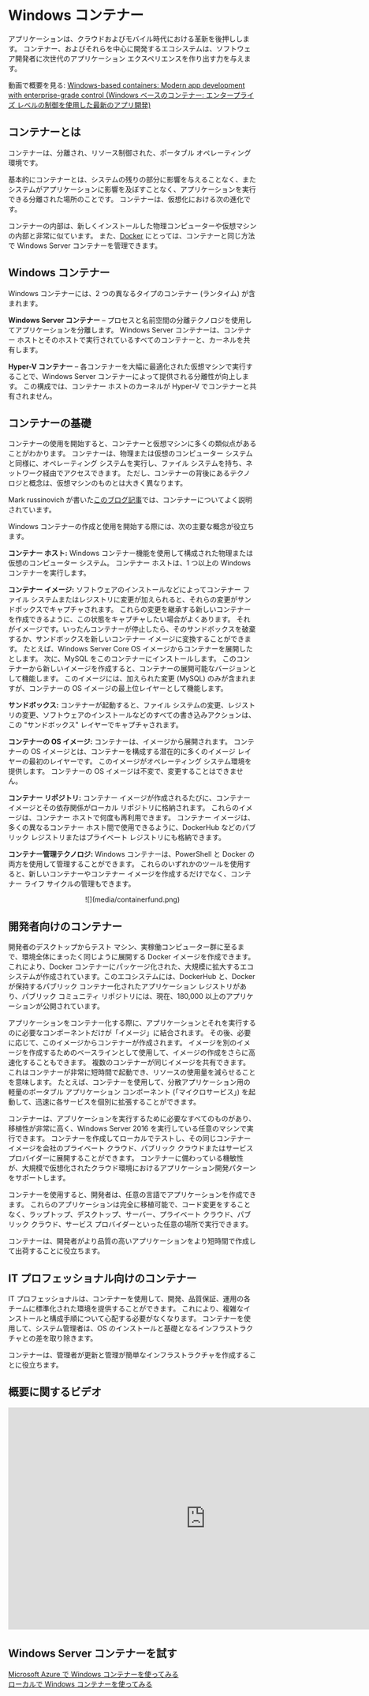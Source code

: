 # Windows コンテナー

アプリケーションは、クラウドおよびモバイル時代における革新を後押しします。 コンテナー、およびそれらを中心に開発するエコシステムは、ソフトウェア開発者に次世代のアプリケーション エクスペリエンスを作り出す力を与えます。

動画で概要を見る: [Windows-based containers: Modern app development with enterprise-grade control (Windows ベースのコンテナー: エンタープライズ レベルの制御を使用した最新のアプリ開発)](https://youtu.be/Ryx3o0rD5lY)

## コンテナーとは

コンテナーは、分離され、リソース制御された、ポータブル オペレーティング環境です。

基本的にコンテナーとは、システムの残りの部分に影響を与えることなく、またシステムがアプリケーションに影響を及ぼすことなく、アプリケーションを実行できる分離された場所のことです。 コンテナーは、仮想化における次の進化です。

コンテナーの内部は、新しくインストールした物理コンピューターや仮想マシンの内部と非常に似ています。 また、[Docker](https://www.docker.com/) にとっては、コンテナーと同じ方法で Windows Server コンテナーを管理できます。

## Windows コンテナー

Windows コンテナーには、2 つの異なるタイプのコンテナー (ランタイム) が含まれます。

**Windows Server コンテナー** – プロセスと名前空間の分離テクノロジを使用してアプリケーションを分離します。 Windows Server コンテナーは、コンテナー ホストとそのホストで実行されているすべてのコンテナーと、カーネルを共有します。

**Hyper-V コンテナー** – 各コンテナーを大幅に最適化された仮想マシンで実行することで、Windows Server コンテナーによって提供される分離性が向上します。 この構成では、コンテナー ホストのカーネルが Hyper-V でコンテナーと共有されません。


## コンテナーの基礎

コンテナーの使用を開始すると、コンテナーと仮想マシンに多くの類似点があることがわかります。 コンテナーは、物理または仮想のコンピューター システムと同様に、オペレーティング システムを実行し、ファイル システムを持ち、ネットワーク経由でアクセスできます。 ただし、コンテナーの背後にあるテクノロジと概念は、仮想マシンのものとは大きく異なります。

Mark russinovich が書いた[このブログ記事](http://azure.microsoft.com/blog/2015/08/17/containers-docker-windows-and-trends/)では、コンテナーについてよく説明されています。

Windows コンテナーの作成と使用を開始する際には、次の主要な概念が役立ちます。

**コンテナー ホスト:** Windows コンテナー機能を使用して構成された物理または仮想のコンピューター システム。 コンテナー ホストは、1 つ以上の Windows コンテナーを実行します。

**コンテナー イメージ:** ソフトウェアのインストールなどによってコンテナー ファイル システムまたはレジストリに変更が加えられると、それらの変更がサンドボックスでキャプチャされます。 これらの変更を継承する新しいコンテナーを作成できるように、この状態をキャプチャしたい場合がよくあります。 それがイメージです。いったんコンテナーが停止したら、そのサンドボックスを破棄するか、サンドボックスを新しいコンテナー イメージに変換することができます。 たとえば、Windows Server Core OS イメージからコンテナーを展開したとします。 次に、MySQL をこのコンテナーにインストールします。 このコンテナーから新しいイメージを作成すると、コンテナーの展開可能なバージョンとして機能します。 このイメージには、加えられた変更 (MySQL) のみが含まれますが、コンテナーの OS イメージの最上位レイヤーとして機能します。

**サンドボックス:** コンテナーが起動すると、ファイル システムの変更、レジストリの変更、ソフトウェアのインストールなどのすべての書き込みアクションは、この "サンドボックス" レイヤーでキャプチャされます。

**コンテナーの OS イメージ:** コンテナーは、イメージから展開されます。 コンテナーの OS イメージとは、コンテナーを構成する潜在的に多くのイメージ レイヤーの最初のレイヤーです。 このイメージがオペレーティング システム環境を提供します。 コンテナーの OS イメージは不変で、変更することはできません。

**コンテナー リポジトリ:** コンテナー イメージが作成されるたびに、コンテナー イメージとその依存関係がローカル リポジトリに格納されます。 これらのイメージは、コンテナー ホストで何度も再利用できます。 コンテナー イメージは、多くの異なるコンテナー ホスト間で使用できるように、DockerHub などのパブリック レジストリまたはプライベート レジストリにも格納できます。

**コンテナー管理テクノロジ:** Windows コンテナーは、PowerShell と Docker の両方を使用して管理することができます。 これらのいずれかのツールを使用すると、新しいコンテナーやコンテナー イメージを作成するだけでなく、コンテナー ライフ サイクルの管理もできます。

<center>![](media/containerfund.png)</center>

## 開発者向けのコンテナー

開発者のデスクトップからテスト マシン、実稼働コンピューター群に至るまで、環境全体にまったく同じように展開する Docker イメージを作成できます。 これにより、Docker コンテナーにパッケージ化された、大規模に拡大するエコシステムが作成されています。このエコシステムには、DockerHub と、Docker が保持するパブリック コンテナー化されたアプリケーション レジストリがあり、パブリック コミュニティ リポジトリには、現在、180,000 以上のアプリケーションが公開されています。

アプリケーションをコンテナー化する際に、アプリケーションとそれを実行するのに必要なコンポーネントだけが「イメージ」に結合されます。 その後、必要に応じて、このイメージからコンテナーが作成されます。 イメージを別のイメージを作成するためのベースラインとして使用して、イメージの作成をさらに高速化することもできます。 複数のコンテナーが同じイメージを共有できます。これはコンテナーが非常に短時間で起動でき、リソースの使用量を減らせることを意味します。 たとえば、コンテナーを使用して、分散アプリケーション用の軽量のポータブル アプリケーション コンポーネント (「マイクロサービス」) を起動して、迅速に各サービスを個別に拡張することができます。

コンテナーは、アプリケーションを実行するために必要なすべてのものがあり、移植性が非常に高く、Windows Server 2016 を実行している任意のマシンで実行できます。 コンテナーを作成してローカルでテストし、その同じコンテナー イメージを会社のプライベート クラウド、パブリック クラウドまたはサービス プロバイダーに展開することができます。 コンテナーに備わっている機敏性が、大規模で仮想化されたクラウド環境におけるアプリケーション開発パターンをサポートします。

コンテナーを使用すると、開発者は、任意の言語でアプリケーションを作成できます。 これらのアプリケーションは完全に移植可能で、コード変更をすることなく、ラップトップ、デスクトップ、サーバー、プライベート クラウド、パブリック クラウド、サービス プロバイダーといった任意の場所で実行できます。

コンテナーは、開発者がより品質の高いアプリケーションをより短時間で作成して出荷することに役立ちます。

## IT プロフェッショナル向けのコンテナー

IT プロフェッショナルは、コンテナーを使用して、開発、品質保証、運用の各チームに標準化された環境を提供することができます。 これにより、複雑なインストールと構成手順について心配する必要がなくなります。 コンテナーを使用して、システム管理者は、OS のインストールと基礎となるインフラストラクチャとの差を取り除きます。

コンテナーは、管理者が更新と管理が簡単なインフラストラクチャを作成することに役立ちます。

## 概要に関するビデオ

<iframe src="https://channel9.msdn.com/Blogs/containers/Containers-101-with-Microsoft-and-Docker/player#ccLang=ja" width="800" height="450" allowFullScreen="true" frameBorder="0" scrolling="no"></iframe>


## Windows Server コンテナーを試す

[Microsoft Azure で Windows コンテナーを使ってみる](../quick_start/azure_setup.md)  
[ローカルで Windows コンテナーを使ってみる](../quick_start/container_setup.md)





